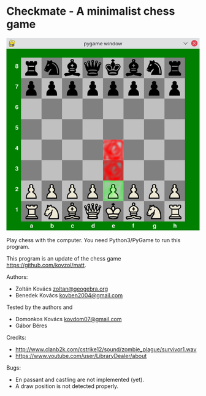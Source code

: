# Checkmate - A minimalist chess game

![A screenshot of Checkmate](screenshot.png)

Play chess with the computer. You need Python3/PyGame to run this program.

This program is an update of the chess game https://github.com/kovzol/matt.

Authors:

  * Zoltán Kovács <zoltan@geogebra.org>
  * Benedek Kovács <kovben2004@gmail.com>

Tested by the authors and

  * Domonkos Kovács <kovdom07@gmail.com>
  * Gábor Béres

Credits:

  * http://www.clanb2k.com/cstrike12/sound/zombie_plague/survivor1.wav
  * https://www.youtube.com/user/LibraryDealer/about

Bugs:

  * En passant and castling are not implemented (yet).
  * A draw position is not detected properly.
